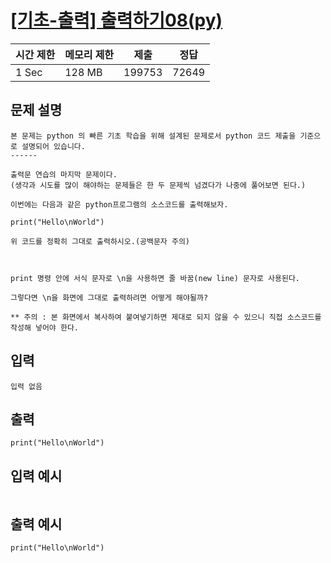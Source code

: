 # [[기초-출력] 출력하기08(py)](https://codeup.kr/problem.php?id=6008)

| 시간 제한 | 메모리 제한 | 제출 | 정답 |
| --- | --- | --- | --- |
| 1 Sec | 128 MB | 199753 | 72649 |

## **문제 설명**

```
본 문제는 python 의 빠른 기초 학습을 위해 설계된 문제로서 python 코드 제출을 기준으로 설명되어 있습니다. 
------

출력문 연습의 마지막 문제이다.
(생각과 시도를 많이 해야하는 문제들은 한 두 문제씩 넘겼다가 나중에 풀어보면 된다.)

이번에는 다음과 같은 python프로그램의 소스코드를 출력해보자.

print("Hello\nWorld")

위 코드를 정확히 그대로 출력하시오.(공백문자 주의)

 

print 명령 안에 서식 문자로 \n을 사용하면 줄 바꿈(new line) 문자로 사용된다.

그렇다면 \n을 화면에 그대로 출력하려면 어떻게 해야될까?

** 주의 : 본 화면에서 복사하여 붙여넣기하면 제대로 되지 않을 수 있으니 직접 소스코드를 작성해 넣어야 한다.
```

## 입력

```
입력 없음
```

## 출력

```
print("Hello\nWorld")
```

## 입력 예시

```

```

## 출력 예시

```
print("Hello\nWorld")
```
